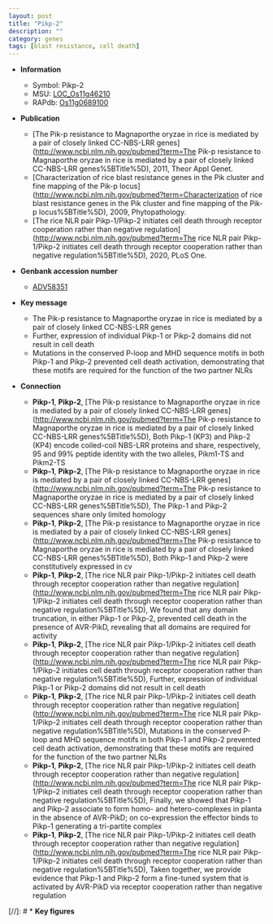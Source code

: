 ```yaml
---
layout: post
title: "Pikp-2"
description: ""
category: genes
tags: [blast resistance, cell death]
---
```


* **Information**  
    + Symbol: Pikp-2  
    + MSU: [LOC_Os11g46210](http://rice.plantbiology.msu.edu/cgi-bin/ORF_infopage.cgi?orf=LOC_Os11g46210)  
    + RAPdb: [Os11g0689100](http://rapdb.dna.affrc.go.jp/viewer/gbrowse_details/irgsp1?name=Os11g0689100)  

* **Publication**  
    + [The Pik-p resistance to Magnaporthe oryzae in rice is mediated by a pair of closely linked CC-NBS-LRR genes](http://www.ncbi.nlm.nih.gov/pubmed?term=The Pik-p resistance to Magnaporthe oryzae in rice is mediated by a pair of closely linked CC-NBS-LRR genes%5BTitle%5D), 2011, Theor Appl Genet.
    + [Characterization of rice blast resistance genes in the Pik cluster and fine mapping of the Pik-p locus](http://www.ncbi.nlm.nih.gov/pubmed?term=Characterization of rice blast resistance genes in the Pik cluster and fine mapping of the Pik-p locus%5BTitle%5D), 2009, Phytopathology.
    + [The rice NLR pair Pikp-1/Pikp-2 initiates cell death through receptor cooperation rather than negative regulation](http://www.ncbi.nlm.nih.gov/pubmed?term=The rice NLR pair Pikp-1/Pikp-2 initiates cell death through receptor cooperation rather than negative regulation%5BTitle%5D), 2020, PLoS One.

* **Genbank accession number**  
    + [ADV58351](http://www.ncbi.nlm.nih.gov/nuccore/ADV58351)

* **Key message**  
    + The Pik-p resistance to Magnaporthe oryzae in rice is mediated by a pair of closely linked CC-NBS-LRR genes
    + Further, expression of individual Pikp-1 or Pikp-2 domains did not result in cell death
    + Mutations in the conserved P-loop and MHD sequence motifs in both Pikp-1 and Pikp-2 prevented cell death activation, demonstrating that these motifs are required for the function of the two partner NLRs

* **Connection**  
    + __Pikp-1__, __Pikp-2__, [The Pik-p resistance to Magnaporthe oryzae in rice is mediated by a pair of closely linked CC-NBS-LRR genes](http://www.ncbi.nlm.nih.gov/pubmed?term=The Pik-p resistance to Magnaporthe oryzae in rice is mediated by a pair of closely linked CC-NBS-LRR genes%5BTitle%5D), Both Pikp-1 (KP3) and Pikp-2 (KP4) encode coiled-coil NBS-LRR proteins and share, respectively, 95 and 99% peptide identity with the two alleles, Pikm1-TS and Pikm2-TS
    + __Pikp-1__, __Pikp-2__, [The Pik-p resistance to Magnaporthe oryzae in rice is mediated by a pair of closely linked CC-NBS-LRR genes](http://www.ncbi.nlm.nih.gov/pubmed?term=The Pik-p resistance to Magnaporthe oryzae in rice is mediated by a pair of closely linked CC-NBS-LRR genes%5BTitle%5D), The Pikp-1 and Pikp-2 sequences share only limited homology
    + __Pikp-1__, __Pikp-2__, [The Pik-p resistance to Magnaporthe oryzae in rice is mediated by a pair of closely linked CC-NBS-LRR genes](http://www.ncbi.nlm.nih.gov/pubmed?term=The Pik-p resistance to Magnaporthe oryzae in rice is mediated by a pair of closely linked CC-NBS-LRR genes%5BTitle%5D), Both Pikp-1 and Pikp-2 were constitutively expressed in cv
    + __Pikp-1__, __Pikp-2__, [The rice NLR pair Pikp-1/Pikp-2 initiates cell death through receptor cooperation rather than negative regulation](http://www.ncbi.nlm.nih.gov/pubmed?term=The rice NLR pair Pikp-1/Pikp-2 initiates cell death through receptor cooperation rather than negative regulation%5BTitle%5D),  We found that any domain truncation, in either Pikp-1 or Pikp-2, prevented cell death in the presence of AVR-PikD, revealing that all domains are required for activity
    + __Pikp-1__, __Pikp-2__, [The rice NLR pair Pikp-1/Pikp-2 initiates cell death through receptor cooperation rather than negative regulation](http://www.ncbi.nlm.nih.gov/pubmed?term=The rice NLR pair Pikp-1/Pikp-2 initiates cell death through receptor cooperation rather than negative regulation%5BTitle%5D),  Further, expression of individual Pikp-1 or Pikp-2 domains did not result in cell death
    + __Pikp-1__, __Pikp-2__, [The rice NLR pair Pikp-1/Pikp-2 initiates cell death through receptor cooperation rather than negative regulation](http://www.ncbi.nlm.nih.gov/pubmed?term=The rice NLR pair Pikp-1/Pikp-2 initiates cell death through receptor cooperation rather than negative regulation%5BTitle%5D),  Mutations in the conserved P-loop and MHD sequence motifs in both Pikp-1 and Pikp-2 prevented cell death activation, demonstrating that these motifs are required for the function of the two partner NLRs
    + __Pikp-1__, __Pikp-2__, [The rice NLR pair Pikp-1/Pikp-2 initiates cell death through receptor cooperation rather than negative regulation](http://www.ncbi.nlm.nih.gov/pubmed?term=The rice NLR pair Pikp-1/Pikp-2 initiates cell death through receptor cooperation rather than negative regulation%5BTitle%5D),  Finally, we showed that Pikp-1 and Pikp-2 associate to form homo- and hetero-complexes in planta in the absence of AVR-PikD; on co-expression the effector binds to Pikp-1 generating a tri-partite complex
    + __Pikp-1__, __Pikp-2__, [The rice NLR pair Pikp-1/Pikp-2 initiates cell death through receptor cooperation rather than negative regulation](http://www.ncbi.nlm.nih.gov/pubmed?term=The rice NLR pair Pikp-1/Pikp-2 initiates cell death through receptor cooperation rather than negative regulation%5BTitle%5D),  Taken together, we provide evidence that Pikp-1 and Pikp-2 form a fine-tuned system that is activated by AVR-PikD via receptor cooperation rather than negative regulation

[//]: # * **Key figures**  


